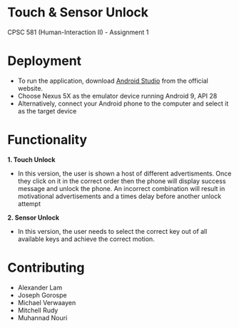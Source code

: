 # Touch & Sensor Unlock
CPSC 581 (Human-Interaction II) - Assignment 1

# Deployment
- To run the application, download [Android Studio]() from the official website.
- Choose Nexus 5X as the emulator device running Android 9, API 28
- Alternatively, connect your Android phone to the computer and select it as the target device

# Functionality

**1. Touch Unlock**
 * In this version, the user is shown a host of different advertisments. Once they click on it in the correct order then the phone will display success message and unlock the phone. An incorrect combination will result in motivational advertisements and a times delay before another unlock attempt
 
**2. Sensor Unlock**
 * In this version, the user needs to select the correct key out of all available keys and achieve the correct motion.

# Contributing
- Alexander Lam
- Joseph Gorospe
- Michael Verwaayen
- Mitchell Rudy
- Muhannad Nouri
